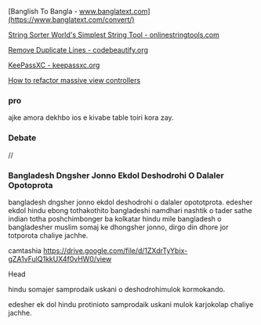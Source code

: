 [Banglish To Bangla - www.banglatext.com](https://www.banglatext.com/convert/)

[String Sorter World's Simplest String Tool - onlinestringtools.com](https://onlinestringtools.com/sort-strings)

[Remove Duplicate Lines - codebeautify.org](https://codebeautify.org/remove-duplicate-lines)

[KeePassXC - keepassxc.org](https://keepassxc.org/download/#mac)

[How to refactor massive view controllers](https://www.hackingwithswift.com/articles/159/how-to-refactor-massive-view-controllers)

### pro

ajke amora dekhbo ios e kivabe table toiri kora zay.

### Debate

//

### Bangladesh Dngsher Jonno Ekdol Deshodrohi O Dalaler Opotoprota

bangladesh dngsher jonno ekdol deshodrohi o dalaler opototprota. edesher ekdol hindu ebong tothakothito bangladeshi namdhari nashtik o tader sathe indian totha poshchimbonger ba kolkatar hindu mile bangladesh o bangladesher muslim somaj ke dhongsher jonno, dirgo din dhore jor totporota chaliye jachhe.

camtashia
https://drive.google.com/file/d/1ZXdrTyYbix-gZA1vFulQ1kkUX4f0vHW0/view

Head

hindu somajer samprodaik uskani o deshodrohimulok kormokando.

edesher ek dol hindu protinioto samprodaik uskani mulok karjokolap chaliye jachhe.
